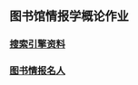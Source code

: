 ## 图书馆情报学概论作业


### [搜索引擎资料](https://george270.github.io/George123/George.html)


### [图书情报名人](https://george270.github.io/George123/George.html)

